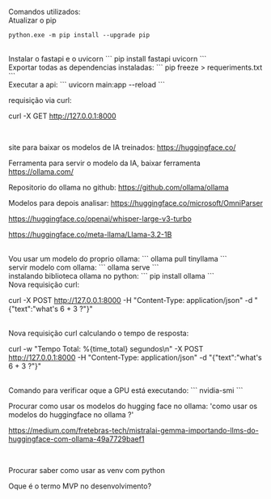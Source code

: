 Comandos utilizados:
<br>
Atualizar o pip
```
python.exe -m pip install --upgrade pip
```
<br>
Instalar o fastapi e o uvicorn
```
pip install fastapi uvicorn
```
<br>
Exportar todas as dependencias instaladas:
```
pip freeze > requeriments.txt
```
<br>
Executar a api:
```
uvicorn main:app --reload
```
<br>

requisição via curl:

curl -X GET http://127.0.0.1:8000

<br>

site para baixar os modelos de IA treinados:
https://huggingface.co/
<br>

Ferramenta para servir o modelo da IA, baixar ferramenta
https://ollama.com/

Repositorio do ollama no github:
https://github.com/ollama/ollama
<br>

Modelos para depois analisar:
https://huggingface.co/microsoft/OmniParser

https://huggingface.co/openai/whisper-large-v3-turbo

https://huggingface.co/meta-llama/Llama-3.2-1B

<br>
Vou usar um modelo do proprio ollama: 
```
ollama pull tinyllama
```
<br>
servir modelo com ollama:
```
ollama serve
```
<br>
instalando biblioteca ollama no python:
```
pip install ollama
```
<br>
Nova requisição curl:

curl -X POST http://127.0.0.1:8000 -H "Content-Type: application/json" -d "{\"text\":\"what's 6 + 3 ?\"}"

<br>
Nova requisição curl calculando o tempo de resposta:

curl -w "Tempo Total: %{time_total} segundos\n" -X POST http://127.0.0.1:8000 -H "Content-Type: application/json" -d "{\"text\":\"what's 6 + 3 ?\"}"

<br>
Comando para verificar oque a GPU está executando:
```
nvidia-smi 
```
<br>


Procurar como usar os modelos do hugging face no ollama:
'como usar os modelos do huggingface no ollama ?'

https://medium.com/fretebras-tech/mistralai-gemma-importando-llms-do-huggingface-com-ollama-49a7729baef1

<br>

Procurar saber como usar as venv com python

Oque é o termo MVP no desenvolvimento?